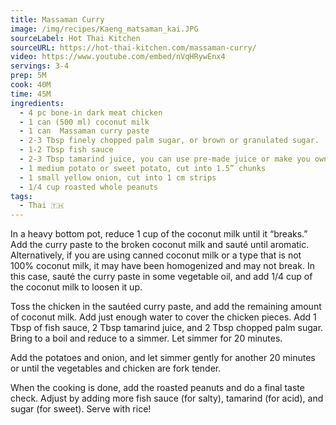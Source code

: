 ```yaml
---
title: Massaman Curry
image: /img/recipes/Kaeng_matsaman_kai.JPG
sourceLabel: Hot Thai Kitchen
sourceURL: https://hot-thai-kitchen.com/massaman-curry/
video: https://www.youtube.com/embed/nVqHRywEnx4
servings: 3-4
prep: 5M
cook: 40M
time: 45M
ingredients:
  - 4 pc bone-in dark meat chicken
  - 1 can (500 ml) coconut milk
  - 1 can  Massaman curry paste
  - 2-3 Tbsp finely chopped palm sugar, or brown or granulated sugar.
  - 1-2 Tbsp fish sauce
  - 2-3 Tbsp tamarind juice, you can use pre-made juice or make you own
  - 1 medium potato or sweet potato, cut into 1.5” chunks
  - 1 small yellow onion, cut into 1 cm strips
  - 1/4 cup roasted whole peanuts
tags:
  - Thai 🇹🇭
---
```


In a heavy bottom pot, reduce 1 cup of the coconut milk until it “breaks.” Add the curry paste to the broken coconut milk and sauté until aromatic. Alternatively, if you are using canned coconut milk or a type that is not 100% coconut milk, it may have been homogenized and may not break. In this case, sauté the curry paste in some vegetable oil, and add 1/4 cup of the coconut milk to loosen it up.

Toss the chicken in the sautéed curry paste, and add the remaining amount of coconut milk. Add just enough water to cover the chicken pieces. Add 1 Tbsp of fish sauce, 2 Tbsp tamarind juice, and 2 Tbsp chopped palm sugar. Bring to a boil and reduce to a simmer. Let simmer for 20 minutes.

Add the potatoes and onion, and let simmer gently for another 20 minutes or until the vegetables and chicken are fork tender.

When the cooking is done, add the roasted peanuts and do a final taste check. Adjust by adding more fish sauce (for salty), tamarind (for acid), and sugar (for sweet). Serve with rice!